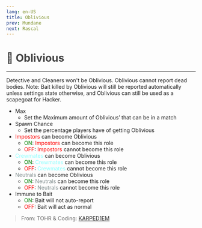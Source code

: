 ```yaml
---
lang: en-US
title: Oblivious
prev: Mundane
next: Rascal
---
```


# <font color=#424242>🤡 <b>Oblivious</b></font> <Badge text="Harmful" type="tip" vertical="middle"/>

***

Detective and Cleaners won't be Oblivious. Oblivious cannot report dead bodies. Note: Bait killed by Oblivious will still be reported automatically unless settings state otherwise, and Oblivious can still be used as a scapegoat for Hacker.

- Max
  - Set the Maximum amount of Oblivious’ that can be in a match
- Spawn Chance
  - Set the percentage players have of getting Oblivious
- <font color=red>Impostors</font> can become Oblivious
  - <font color=green>ON</font>: <font color=red>Impostors</font> can become this role
  - <font color=red>OFF</font>: <font color=red>Impostors</font> cannot become this role
- <font color=#8cffff>Crewmates</font> can become Oblivious
  - <font color=green>ON</font>: <font color=#8cffff>Crewmates</font> can become this role
  - <font color=red>OFF</font>: <font color=#8cffff>Crewmates</font> cannot become this role
- <font color=#7f8c8d>Neutrals</font> can become Oblivious
  - <font color=green>ON</font>: <font color=#7f8c8d>Neutrals</font> can become this role
  - <font color=red>OFF</font>: <font color=#7f8c8d>Neutrals</font> cannot become this role
- Immune to Bait
  - <font color=green>ON</font>: Bait will not auto-report
  - <font color=red>OFF</font>: Bait will act as normal

> From: TOHR & Coding: [KARPED1EM](https://github.com/KARPED1EM)
